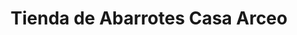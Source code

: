 ---
title: "Tienda de Abarrotes Casa Arceo"
url: /temozon/tienda-de-abarrotes-casa-arceo/
shop: Lebensmittel
---